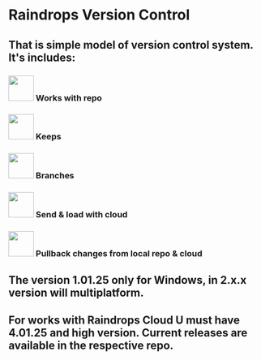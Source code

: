 # Raindrops Version Control
## That is simple model of version control system. It's includes:
### <img src="https://github.com/user-attachments/assets/652a848c-42db-4822-8b5d-426388bc7dd8" width=50 height=50> Works with repo
### <img src="https://github.com/user-attachments/assets/ed05e58b-600a-4c6b-bc5e-acd51e57d889" width=50 height=50> Keeps
### <img src="https://github.com/user-attachments/assets/fe928f60-b71a-4fce-9e5e-967ec806f388" width=50 height=50> Branches
### <img src="https://github.com/user-attachments/assets/22357406-38ff-4013-82a8-94443a19c26b" width=50 height=50> Send & load with cloud
### <img src="https://github.com/user-attachments/assets/77cb14c2-12d9-4187-bcb7-663e3c5d36c3" width=50 height=50> Pullback changes from local repo & cloud
## The version 1.01.25 only for Windows, in 2.x.x version will multiplatform.
## For works with Raindrops Cloud U must have 4.01.25 and high version. Сurrent releases are available in the respective repo.
